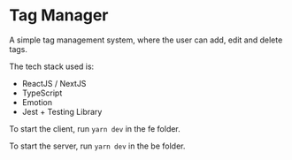 # Tag Manager

A simple tag management system, where the user can add, edit and delete tags. 

The tech stack used is: 

- ReactJS / NextJS
- TypeScript
- Emotion
- Jest + Testing Library


To start the client, run `yarn dev` in the fe folder. 

To start the server, run `yarn dev` in the be folder. 
